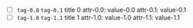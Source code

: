 - [ ] `tag-0.0` `tag-0.1` title 0
    attr-0.0: value-0.0
    attr-0.1: value-0.1
- [ ] `tag-1.0` `tag-1.1` title 1
    attr-1.0: value-1.0
    attr-1.1: value-1.1
